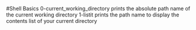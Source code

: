 #Shell Basics
0-current_working_directory prints the absolute path name of the current working directory
1-listit prints the path name to display the contents list of your current directory
